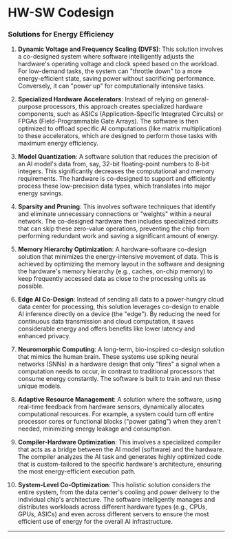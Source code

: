 # HW-SW Codesign 

### Solutions for Energy Efficiency

1.  **Dynamic Voltage and Frequency Scaling (DVFS)**: This solution involves a co-designed system where software intelligently adjusts the hardware's operating voltage and clock speed based on the workload. For low-demand tasks, the system can "throttle down" to a more energy-efficient state, saving power without sacrificing performance. Conversely, it can "power up" for computationally intensive tasks.

2.  **Specialized Hardware Accelerators**: Instead of relying on general-purpose processors, this approach creates specialized hardware components, such as ASICs (Application-Specific Integrated Circuits) or FPGAs (Field-Programmable Gate Arrays). The software is then optimized to offload specific AI computations (like matrix multiplication) to these accelerators, which are designed to perform those tasks with maximum energy efficiency. 

3.  **Model Quantization**: A software solution that reduces the precision of an AI model's data from, say, 32-bit floating-point numbers to 8-bit integers. This significantly decreases the computational and memory requirements. The hardware is co-designed to support and efficiently process these low-precision data types, which translates into major energy savings.

4.  **Sparsity and Pruning**: This involves software techniques that identify and eliminate unnecessary connections or "weights" within a neural network. The co-designed hardware then includes specialized circuits that can skip these zero-value operations, preventing the chip from performing redundant work and saving a significant amount of energy.

5.  **Memory Hierarchy Optimization**: A hardware-software co-design solution that minimizes the energy-intensive movement of data. This is achieved by optimizing the memory layout in the software and designing the hardware's memory hierarchy (e.g., caches, on-chip memory) to keep frequently accessed data as close to the processing units as possible.

6.  **Edge AI Co-Design**: Instead of sending all data to a power-hungry cloud data center for processing, this solution leverages co-design to enable AI inference directly on a device (the "edge"). By reducing the need for continuous data transmission and cloud computation, it saves considerable energy and offers benefits like lower latency and enhanced privacy.

7.  **Neuromorphic Computing**: A long-term, bio-inspired co-design solution that mimics the human brain. These systems use spiking neural networks (SNNs) in a hardware design that only "fires" a signal when a computation needs to occur, in contrast to traditional processors that consume energy constantly. The software is built to train and run these unique models. 

8.  **Adaptive Resource Management**: A solution where the software, using real-time feedback from hardware sensors, dynamically allocates computational resources. For example, a system could turn off entire processor cores or functional blocks ("power gating") when they aren't needed, minimizing energy leakage and consumption.

9.  **Compiler-Hardware Optimization**: This involves a specialized compiler that acts as a bridge between the AI model (software) and the hardware. The compiler analyzes the AI task and generates highly optimized code that is custom-tailored to the specific hardware's architecture, ensuring the most energy-efficient execution path.

10. **System-Level Co-Optimization**: This holistic solution considers the entire system, from the data center's cooling and power delivery to the individual chip's architecture. The software intelligently manages and distributes workloads across different hardware types (e.g., CPUs, GPUs, ASICs) and even across different servers to ensure the most efficient use of energy for the overall AI infrastructure.

---
